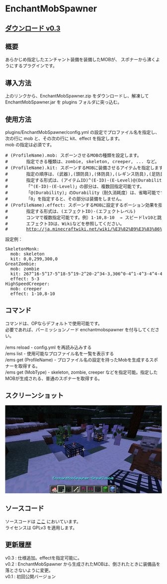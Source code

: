 EnchantMobSpawner
=================

<h2><a href="https://github.com/ucchyocean/EnchantMobSpawner/blob/master/release/EnchantMobSpawner_v030.zip?raw=true">ダウンロード v0.3</a></h2>

<h2>概要</h2>

あらかじめ指定したエンチャント装備を装備したMOBが、
スポナーから沸くようにするプラグインです。

<h2>導入方法</h2>

上のリンクから、EnchantMobSpawner.zip をダウンロードし、解凍して EnchantMobSpawner.jar を plugins フォルダに突っ込む。<br>


<h2>使用方法</h2>

plugins/EnchantMobSpawner/config.yml の設定でプロファイル名を指定し、次の行に mob と、その次の行に kit、effect を指定します。<br>
mob の指定は必須です。<br>

<p><pre>
# (ProfileName).mob: スポーンさせるMOBの種類を設定します。
#       指定できる種類は、zombie, skeleton, creeper, ... など。
# (ProfileName).kit: スポーンするMOBに装備させるアイテムを指定します。
#       指定の順序は、(武器),(頭防具),(体防具),(レギンス防具),(足防具)
#       指定する形式は、(アイテムID)^(E-ID)-(E-Level)@(Durability)
#       「^(E-ID)-(E-Level)」の部分は、複数回指定可能です。
#       「@(Durability)」のDurability（耐久消耗度）は、省略可能です。
#       「0」を指定すると、その部分は装備をしません。
# (ProfileName).effect: スポーンするMOBに設定するポーション効果を指定します。
#       指定する形式は、(エフェクトID)-(エフェクトレベル)
#       コンマで複数指定可能です。例）1-10,8-10  → スピードlv10と跳躍lv10
#       エフェクトIDは、Wikiなどを参照してください。
#       <a href="http://ja.minecraftwiki.net/wiki/%E3%82%B9%E3%83%86%E3%83%BC%E3%82%BF%E3%82%B9%E5%8A%B9%E6%9E%9C">http://ja.minecraftwiki.net/wiki/%E3%82%B9%E3%83%86%E3%83%BC%E3%82%BF%E3%82%B9%E5%8A%B9%E6%9E%9C</a>
</pre></p>

設定例：<br>
<pre>
SkeletonMonk:
  mob: skeleton
  kit: 0,0,299,300,0
GreatZombie:
  mob: zombie
  kit: 267^16-5^17-5^18-5^19-2^20-2^34-3,306^0-4^1-4^3-4^4-4,307^0-4^1-4^3-4^4-4,308^0-4^1-4^3-4^4-4,309^0-4^1-4^3-4^4-4
  effect: 5-3
HighSpeedCreeper:
  mob: creeper
  effect: 1-10,8-10
</pre>

<h2>コマンド</h2>

コマンドは、OPならデフォルトで使用可能です。<br>
必要であれば、パーミッションノード enchantmobspawner を付与してください。<br>
<br>
/ems reload - config.yml を再読み込みする<br>
/ems list - 使用可能なプロファイル名を一覧を表示する<br>
/ems get (ProfileName) - プロファイル名の設定を持ったMobを生成するスポナーを取得する。<br>
/ems get (MobType) - skeleton, zombie, creeper などを指定可能。指定したMOBが生成される、普通のスポナーを取得する。<br>


<h2>スクリーンショット</h2>

<img src="https://github.com/ucchyocean/EnchantMobSpawner/blob/master/release/ss1.png?raw=true" border="0" />

<h2>ソースコード</h2>

ソースコードは <a href="https://github.com/ucchyocean/EnchantMobSpawner">ここ</a> においています。<br>
ライセンスは GPLv3 を適用します。


<h2>更新履歴</h2>

v0.3 : 仕様追加。effectを指定可能に。<br>
v0.2 : EnchantMobSpawner から生成されたMOBは、倒されたときに装備品を落とさないように変更。<br>
v0.1 : 初回公開バージョン<br>

